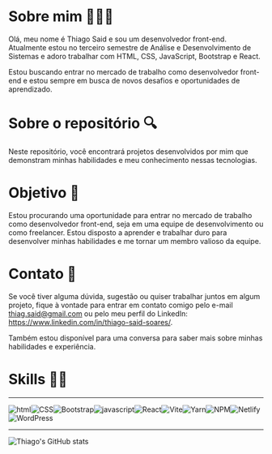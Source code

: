 # Sobre mim 👨🏾‍💻
Olá, meu nome é Thiago Said e sou um desenvolvedor front-end. Atualmente estou no terceiro semestre de Análise e Desenvolvimento de Sistemas e adoro trabalhar com HTML, CSS, JavaScript, Bootstrap e React. 

Estou buscando entrar no mercado de trabalho como desenvolvedor front-end e estou sempre em busca de novos desafios e oportunidades de aprendizado.

# Sobre o repositório 🔍
Neste repositório, você encontrará projetos desenvolvidos por mim que demonstram minhas habilidades e meu conhecimento nessas tecnologias.

# Objetivo 🎯
Estou procurando uma oportunidade para entrar no mercado de trabalho como desenvolvedor front-end, seja em uma equipe de desenvolvimento ou como freelancer. Estou disposto a aprender e trabalhar duro para desenvolver minhas habilidades e me tornar um membro valioso da equipe.

# Contato 📡
Se você tiver alguma dúvida, sugestão ou quiser trabalhar juntos em algum projeto, fique à vontade para entrar em contato comigo pelo e-mail thiag.said@gmail.com ou pelo meu perfil do LinkedIn: https://www.linkedin.com/in/thiago-said-soares/. 

Também estou disponível para uma conversa para saber mais sobre minhas habilidades e experiência.


# Skills 🐱‍👤
---
![html](https://img.shields.io/badge/HTML5-E34F26?style=for-the-badge&logo=html5&logoColor=white)![CSS](https://img.shields.io/badge/CSS3-1572B6?style=for-the-badge&logo=css3&logoColor=white)![Bootstrap](https://img.shields.io/badge/bootstrap-%23563D7C.svg?style=for-the-badge&logo=bootstrap&logoColor=white)![javascript](https://img.shields.io/badge/JavaScript-323330?style=for-the-badge&logo=javascript&logoColor=F7DF1E)![React](https://img.shields.io/badge/React-20232A?style=for-the-badge&logo=react&logoColor=61DAFB)![Vite](https://img.shields.io/badge/vite-%23646CFF.svg?style=for-the-badge&logo=vite&logoColor=white)![Yarn](https://img.shields.io/badge/yarn-%232C8EBB.svg?style=for-the-badge&logo=yarn&logoColor=white)![NPM](https://img.shields.io/badge/NPM-%23000000.svg?style=for-the-badge&logo=npm&logoColor=white)![Netlify](https://img.shields.io/badge/netlify-%23000000.svg?style=for-the-badge&logo=netlify&logoColor=#00C7B7)![WordPress](https://img.shields.io/badge/WordPress-%23117AC9.svg?style=for-the-badge&logo=WordPress&logoColor=white)

---

![Thiago's GitHub stats](https://github-readme-stats.vercel.app/api?username=thiagosaidm&show_icons=true&theme=transparent)
